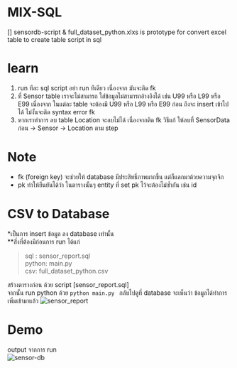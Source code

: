 # MIX-SQL
[] sensordb-script & full_dataset_python.xlxs is prototype for convert 
excel table 
to create table script in sql <br>

# learn
1. run ทีละ sql script อย่า run ทีเดียว เนื่องจาก มันจะติด fk <br>
2. ที่ Sensor table เราจะไม่สามารถ ใส่ข้อมูลไม่สามารถอ้างอิงได้ เช่น U99 หรือ L99 หรือ E99 เนื่องจาก ในแต่ละ table จะต้องมี U99 หรือ L99 หรือ E99  ก่อน
ถึงจะ insert เข้าไปได้ ไม่งั้นจะติด syntax error fk <br>
3. หากเราทำการ ลบ table Location จะลบไม่ได้ เนื่องจากติด fk 
วิธีแก้ ให้ลบที่ SensorData ก่อน -> Sensor -> Location ตาม step

# Note
- fk (foreign key) จะช่วยให้ database มีประสิทธิ์ภาพมากขึ้น แต่ก็แลกมาด้วยความจุกจิก
- pk ทำให้ยืนยันได้ว่า ในตารางนั้นๆ entity ที่ set pk ไว้จะต้องไม่ซ้ำกัน เช่น id

# CSV to Database
*เป็นการ insert ข้อมูล ลง database เท่านั้น <br>
**สิ่งที่ต้องมีก่อนการ run ได้แก่ 

>sql : sensor_report.sql <br>
python: main.py <br>
csv: full_dataset_python.csv

สร้างตารางก่อน ด้วย script [sensor_report.sql] <br>
จากนั้น run python ด้วย
```python main.py ```
กลับไปดูที่ database จะเห็นว่า ข้อมูลได้ทำการเพิ่มเข้ามาแล้ว
![sensor_report](https://cdn.discordapp.com/attachments/1091751514646777887/1117788910781730936/image.png)

# Demo
output จากการ run <br>
![sensor-db](https://cdn.discordapp.com/attachments/1067458504014708767/1117135491884662945/sensor-db.png)